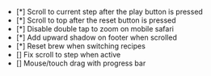 - [*] Scroll to current step after the play button is pressed
- [*] Scroll to top after the reset button is pressed
- [*] Disable double tap to zoom on mobile safari
- [*] Add upward shadow on footer when scrolled
- [*] Reset brew when switching recipes
- [] Fix scroll to step when active
- [] Mouse/touch drag with progress bar
